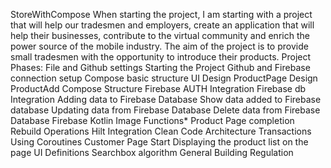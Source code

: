 StoreWithCompose
When starting the project, I am starting with a project that will help our tradesmen and employers, create an application that will help their businesses, contribute to the virtual community and enrich the power source of the mobile industry.
The aim of the project is to provide small tradesmen with the opportunity to introduce their products.
Project Phases:
File and Github settings
Starting the Project
Github and Firebase connection setup
Compose basic structure
UI Design
ProductPage Design
ProductAdd Compose Structure
Firebase AUTH Integration
Firebase db Integration
Adding data to Firebase Database
Show data added to Firebase database
Updating data from Firebase Database
Delete data from Firebase Database
Firebase Kotlin Image Functions*
Product Page completion
Rebuild Operations
Hilt Integration
Clean Code Architecture Transactions
Using Coroutines
Customer Page Start
Displaying the product list on the page
UI Definitions
Searchbox algorithm
General Building Regulation
